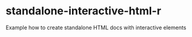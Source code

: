 # standalone-interactive-html-r
Example how to create standalone HTML docs with interactive elements
